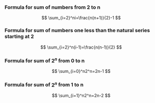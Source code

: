 ### Formula for sum of numbers from 2 to n
$$
\sum_{i=2}^ni=\frac{n(n+1)}{2}-1
$$

### Formula for sum of numbers one less than the natural series starting at 2
$$
\sum_{i=2}^n(i-1)=\frac{n(n-1)}{2}
$$

### Formula for sum of $2^n$ from 0 to n
$$
\sum_{i=0}^n2^n=2n-1
$$

### Formula for sum of $2^n$ from 1 to n
$$
\sum_{i=1}^n2^n=2n-2
$$